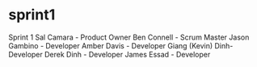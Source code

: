 # sprint1
Sprint 1
Sal Camara - Product Owner
Ben Connell - Scrum Master
Jason Gambino - Developer
Amber Davis - Developer
Giang (Kevin) Dinh- Developer
Derek Dinh - Developer
James Essad - Developer

